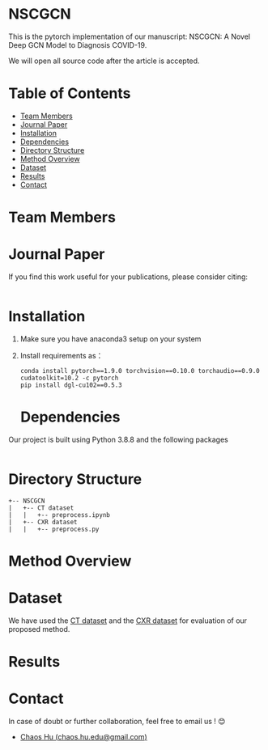 # NSCGCN

This is the pytorch implementation of our manuscript: NSCGCN: A Novel Deep GCN Model to Diagnosis COVID-19.

We will open all source code after the article is accepted.

# Table of Contents

* [Team Members](#1)
* [Journal Paper](#2)
* [Installation](#3)
* [Dependencies](#4)
* [Directory Structure](#5)
* [Method Overview](#6)
* [Dataset](#7)
* [Results](#8)
* [Contact](#9)

# Team Members<a name='1'></a>

# Journal Paper<a name="2"></a>

If you find this work useful for your publications, please consider citing:

```

```



# Installation<a name="3"></a>

1. Make sure you have anaconda3 setup on your system

2. Install requirements as：

   ```
   conda install pytorch==1.9.0 torchvision==0.10.0 torchaudio==0.9.0 cudatoolkit=10.2 -c pytorch
   pip install dgl-cu102==0.5.3
   ```

   # Dependencies<a name="4"></a>

Our project is built using Python 3.8.8 and the following packages 

```

```

# Directory Structure<a name="5"></a>

```
+-- NSCGCN
|   +-- CT dataset
|   |   +-- preprocess.ipynb
|   +-- CXR dataset
|   |   +-- preprocess.py
```

# Method Overview<a name="6"></a>

# Dataset<a name="7"></a>

We have used the [CT dataset](https://www.kaggle.com/andrewmvd/covid19-ct-scans)  and the [CXR dataset](https://www.kaggle.com/amanullahasraf/covid19-pneumonia-normal-chest-xray-pa-dataset) for evaluation of our proposed method. 

# Results<a name="8"></a>

# Contact<a name="9"></a>

In case of doubt or further collaboration, feel free to email us ! 😊

* [Chaos Hu (chaos.hu.edu@gmail.com)](mailto:chaos.hu.edu@gmail.com)
